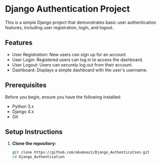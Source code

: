 # Django Authentication Project

This is a simple Django project that demonstrates basic user authentication features, including user registration, login, and logout.

## Features

- User Registration: New users can sign up for an account.
- User Login: Registered users can log in to access the dashboard.
- User Logout: Users can securely log out from their account.
- Dashboard: Displays a simple dashboard with the user's username.

## Prerequisites

Before you begin, ensure you have the following installed:

- Python 3.x
- Django 4.x
- Git

## Setup Instructions

1. **Clone the repository:**

   ```bash
   git clone https://github.com/abumoaz1/Django_Authentication.git
   cd Django_Authentication
